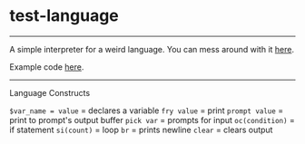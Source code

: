 # test-language

---

A simple interpreter for a weird language. You can mess around with it [here](https://vrcxz.github.io/test-language/).

Example code [here](https://github.com/vrcxz/test-language/blob/main/guessing_game.weird).

---

Language Constructs

`$var_name = value` = declares a variable
`fry value` = print
`prompt value` = print to prompt's output buffer
`pick var` = prompts for input
`oc(condition)` = if statement
`si(count)` = loop
`br` = prints newline
`clear` = clears output
